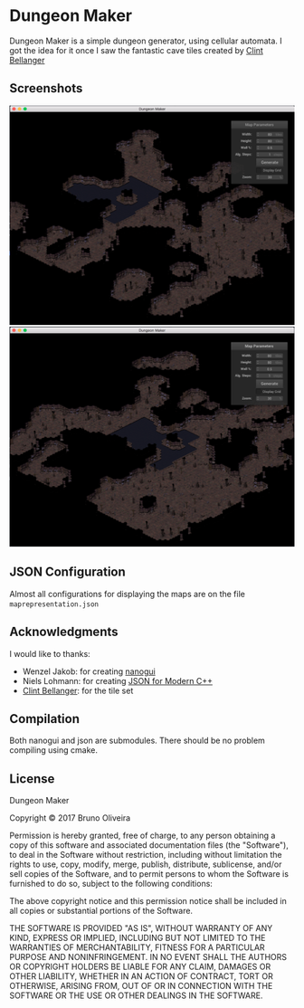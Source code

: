 # Dungeon Maker

Dungeon Maker is a simple dungeon generator, using cellular automata.
I got the idea for it once I saw the fantastic cave tiles created by [Clint Bellanger](https://opengameart.org/content/cave-tileset)


## Screenshots
![Screenshot](https://github.com/indie-at-github/dungeon-maker/raw/master/resources/ScreenShot1.png "Screenshot")
![Screenshot](https://github.com/indie-at-github/dungeon-maker/raw/master/resources/ScreenShot2.png "Screenshot")

## JSON Configuration
Almost all configurations for displaying the maps are on the file ```maprepresentation.json```

## Acknowledgments
I would like to thanks:
  * Wenzel Jakob: for creating [nanogui](https://github.com/wjakob)
  * Niels Lohmann: for creating [JSON for Modern C++](https://github.com/nlohmann/json)
  * [Clint Bellanger](https://opengameart.org/content/cave-tileset): for the tile set

## Compilation
Both nanogui and json are submodules. There should be no problem compiling using cmake.

## License

Dungeon Maker

Copyright © 2017 Bruno Oliveira

Permission is hereby granted, free of charge, to any person obtaining a copy of this software and associated documentation files (the "Software"), to deal in the Software without restriction, including without limitation the rights to use, copy, modify, merge, publish, distribute, sublicense, and/or sell copies of the Software, and to permit persons to whom the Software is furnished to do so, subject to the following conditions:

The above copyright notice and this permission notice shall be included in all copies or substantial portions of the Software.

THE SOFTWARE IS PROVIDED "AS IS", WITHOUT WARRANTY OF ANY KIND, EXPRESS OR IMPLIED, INCLUDING BUT NOT LIMITED TO THE WARRANTIES OF MERCHANTABILITY, FITNESS FOR A PARTICULAR PURPOSE AND NONINFRINGEMENT. IN NO EVENT SHALL THE AUTHORS OR COPYRIGHT HOLDERS BE LIABLE FOR ANY CLAIM, DAMAGES OR OTHER LIABILITY, WHETHER IN AN ACTION OF CONTRACT, TORT OR OTHERWISE, ARISING FROM, OUT OF OR IN CONNECTION WITH THE SOFTWARE OR THE USE OR OTHER DEALINGS IN THE SOFTWARE.
